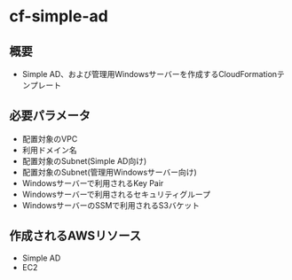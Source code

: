 # cf-simple-ad

## 概要

- Simple AD、および管理用Windowsサーバーを作成するCloudFormationテンプレート

## 必要パラメータ

- 配置対象のVPC
- 利用ドメイン名
- 配置対象のSubnet(Simple AD向け)
- 配置対象のSubnet(管理用Windowsサーバー向け)
- Windowsサーバーで利用されるKey Pair
- Windowsサーバーで利用されるセキュリティグループ
- WindowsサーバーのSSMで利用されるS3バケット

## 作成されるAWSリソース

- Simple AD
- EC2
